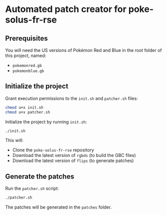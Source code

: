 # Automated patch creator for poke-solus-fr-rse

## Prerequisites

You will need the US versions of Pokémon Red and Blue in the root folder of this project, named:

- `pokemonred.gb`
- `pokemonblue.gb`

## Initialize the project

Grant execution permissions to the `init.sh` and `patcher.sh` files:

```bash
chmod u+x init.sh
chmod u+x patcher.sh
```

Initialize the project by running `init.sh`:

```bash
./init.sh
```

This will:
- Clone the `poke-solus-fr-rse` repository
- Download the latest version of `rgbds` (to build the GBC files)
- Download the latest version of `flips` (to generate patches)

## Generate the patches

Run the `patcher.sh` script:

```bash
./patcher.sh
```

The patches will be generated in the `patches` folder.
